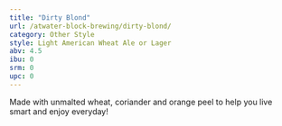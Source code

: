 ```yaml
---
title: "Dirty Blond"
url: /atwater-block-brewing/dirty-blond/
category: Other Style
style: Light American Wheat Ale or Lager
abv: 4.5
ibu: 0
srm: 0
upc: 0
---
```

Made with unmalted wheat, coriander and orange peel to help you live smart and enjoy everyday!
